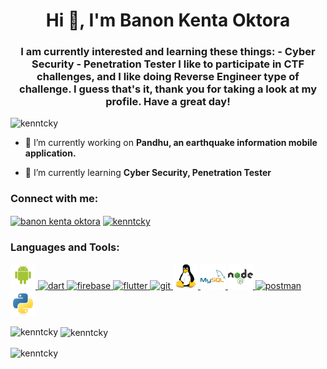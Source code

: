 <h1 align="center">Hi 👋, I'm Banon Kenta Oktora</h1>
<h3 align="center">I am currently interested and learning these things: - Cyber Security - Penetration Tester I like to participate in CTF challenges, and I like doing Reverse Engineer type of challenge. I guess that's it, thank you for taking a look at my profile. Have a great day!</h3>

<p align="left"> <img src="https://komarev.com/ghpvc/?username=kenntcky&label=Profile%20views&color=0e75b6&style=flat" alt="kenntcky" /> </p>

- 🔭 I’m currently working on **Pandhu, an earthquake information mobile application.**

- 🌱 I’m currently learning **Cyber Security, Penetration Tester**

<h3 align="left">Connect with me:</h3>
<p align="left">
<a href="https://linkedin.com/in/banon kenta oktora" target="blank"><img align="center" src="https://raw.githubusercontent.com/rahuldkjain/github-profile-readme-generator/master/src/images/icons/Social/linked-in-alt.svg" alt="banon kenta oktora" height="30" width="40" /></a>
<a href="https://instagram.com/kenntcky" target="blank"><img align="center" src="https://raw.githubusercontent.com/rahuldkjain/github-profile-readme-generator/master/src/images/icons/Social/instagram.svg" alt="kenntcky" height="30" width="40" /></a>
</p>

<h3 align="left">Languages and Tools:</h3>
<p align="left"> <a href="https://developer.android.com" target="_blank" rel="noreferrer"> <img src="https://raw.githubusercontent.com/devicons/devicon/master/icons/android/android-original-wordmark.svg" alt="android" width="40" height="40"/> </a> <a href="https://dart.dev" target="_blank" rel="noreferrer"> <img src="https://www.vectorlogo.zone/logos/dartlang/dartlang-icon.svg" alt="dart" width="40" height="40"/> </a> <a href="https://firebase.google.com/" target="_blank" rel="noreferrer"> <img src="https://www.vectorlogo.zone/logos/firebase/firebase-icon.svg" alt="firebase" width="40" height="40"/> </a> <a href="https://flutter.dev" target="_blank" rel="noreferrer"> <img src="https://www.vectorlogo.zone/logos/flutterio/flutterio-icon.svg" alt="flutter" width="40" height="40"/> </a> <a href="https://git-scm.com/" target="_blank" rel="noreferrer"> <img src="https://www.vectorlogo.zone/logos/git-scm/git-scm-icon.svg" alt="git" width="40" height="40"/> </a> <a href="https://www.linux.org/" target="_blank" rel="noreferrer"> <img src="https://raw.githubusercontent.com/devicons/devicon/master/icons/linux/linux-original.svg" alt="linux" width="40" height="40"/> </a> <a href="https://www.mysql.com/" target="_blank" rel="noreferrer"> <img src="https://raw.githubusercontent.com/devicons/devicon/master/icons/mysql/mysql-original-wordmark.svg" alt="mysql" width="40" height="40"/> </a> <a href="https://nodejs.org" target="_blank" rel="noreferrer"> <img src="https://raw.githubusercontent.com/devicons/devicon/master/icons/nodejs/nodejs-original-wordmark.svg" alt="nodejs" width="40" height="40"/> </a> <a href="https://postman.com" target="_blank" rel="noreferrer"> <img src="https://www.vectorlogo.zone/logos/getpostman/getpostman-icon.svg" alt="postman" width="40" height="40"/> </a> <a href="https://www.python.org" target="_blank" rel="noreferrer"> <img src="https://raw.githubusercontent.com/devicons/devicon/master/icons/python/python-original.svg" alt="python" width="40" height="40"/> </a> </p>

<p><img align="left" src="https://github-readme-stats.vercel.app/api/top-langs?username=kenntcky&show_icons=true&locale=en&layout=compact" alt="kenntcky" /></p>

<p>&nbsp;<img align="center" src="https://github-readme-stats.vercel.app/api?username=kenntcky&show_icons=true&locale=en" alt="kenntcky" /></p>

<p><img align="center" src="https://github-readme-streak-stats.herokuapp.com/?user=kenntcky&" alt="kenntcky" /></p>
